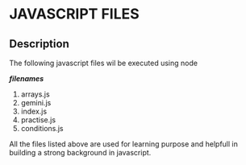 # JAVASCRIPT FILES

## Description 
The following javascript files wil be executed using node

***filenames***
1. arrays.js
1. gemini.js
1. index.js
1. practise.js
1. conditions.js



All the files listed above are used for learning purpose and helpfull in building a strong background in javascript.

